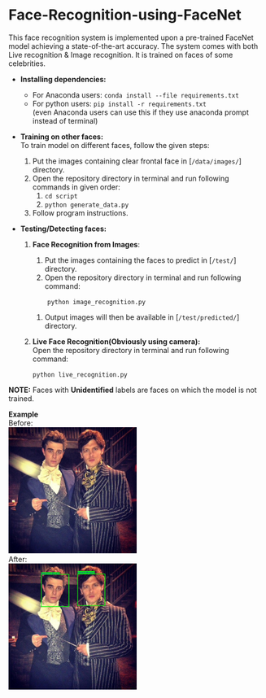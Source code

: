 # Face-Recognition-using-FaceNet


This face recognition system is implemented upon a pre-trained FaceNet model achieving a state-of-the-art accuracy.
The system comes with
both Live recognition & Image recognition.
It is trained on faces of some celebrities.



* __Installing dependencies:__
  * For Anaconda users: `conda install --file requirements.txt`<br>
  * For python users: `pip install -r requirements.txt`<br>
    (even Anaconda users can use this if they use anaconda prompt instead of terminal)

  
* __Training on other faces:__ <br>
To train model on different faces, follow the given steps:<br>
  1. Put the images containing clear frontal face in [`/data/images/`] directory.
  1. Open the repository directory in terminal and run following commands in given order:
     1. `cd script`
     1. `python generate_data.py`
  1. Follow program instructions.
  
* __Testing/Detecting faces:__ <br>
  1. __Face Recognition from Images__:
     1. Put the images containing the faces to predict in [`/test/`] directory.
     1. Open the repository directory in terminal and run following command:
      ```
          python image_recognition.py
      ```
     1. Output images will then be available in [`/test/predicted/`] directory.
   
  1. __Live Face Recognition(Obviously using camera):__
   <br>Open the repository directory in terminal and run following command:
      ```
      python live_recognition.py
      ```



__NOTE:__ Faces with __Unidentified__ labels are faces on which the model is not trained.

__Example__
<br>Before:<br>
<img src=https://github.com/ashukanderi/Face-Recognition-using-Facenet/blob/master/img1.jpg width=50%>
<br>After:<br>
<img src=https://github.com/ashukanderi/Face-Recognition-using-Facenet/blob/master/2ec945ecd5f7c08789f3ef5da5287410.jpg width=50%>


